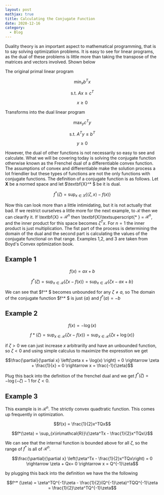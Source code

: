 ```yaml
---
layout: post
mathjax: true
title: Calculating the Conjugate Function
date: 2020-12-16
category:
  - Blog
---
```


Duality theory is an important aspect to mathematical programming, that is to say solving optimization problems. It is easy to see for linear programs, as the dual of these problems is little more than taking the transpose of the matrices and vectors involved. Shown below

The original primal linear program

$$\min_{x} b^Tx$$

$$\text{s.t. } Ax \geq c^T$$

$$x\geq 0$$

Transforms into the dual linear program

$$\max_{y} c^Ty$$

$$\text{s.t. } A^Ty \leq b^T$$

$$y\geq 0$$

However, the dual of other functions is not necessarily so easy to see and calculate. What we will be covering today is solving the conjugate function otherwise known as the Frenchel dual of a differentiable convex function. The assumptions of convex and differentiable make the solution process a lot friendlier but these types of functions are not the only functions with conjugate functions. The definition of a conjugate function is as follows. Let $\textbf{X}$ be a normed space and let $\textbf{X}^* $ be it is dual.

$$f^* (\zeta) = \sup_{x\in X}\{\langle \zeta,x\rangle - f(x)\}$$

Now this can look more than a little intimidating, but it is not actually that bad. If we restrict ourselves a little more for the next example, to $\mathcal{R}$ then we can clearify it. If \textbf{X} = $\mathcal{R}^n$ then \textbf{X}\textsuperscript{* } = $\mathcal{R}^n$, and the inner product for this space becomes $\zeta^Tx$. For $n=1$ the inner product is just multiplication. The fist part of the process is determining the domain of the dual and the second part is calculating the values of the conjugate functional on that range. Examples 1,2, and 3 are taken from Boyd's Convex optimization book.

## Example 1

$$f(x) = ax+b$$

$$f^*(\zeta) = \sup_{x\in\mathcal{R}}\{\zeta x - f(x)\} = \sup_{x\in\mathcal{R}}\{\zeta x - ax+b\}$$

We can see that $f^* $ becomes unbounded for any $\zeta\neq a$, so The domain of the conjugate function $f^* $ is just $\{a\}$ and $f^* (a) = -b$

## Example 2

$$f(x) = -\log(x)$$

$$f* (\zeta) = \sup_{x\in\mathcal{R}}\{\zeta x - f(x)\} = \sup_{x\in\mathcal{R}}\{\zeta x + \log(x)\}$$

if $\zeta > 0$ we can just increase $x$ arbitrarilly and have an unbounded function, so $\zeta<0$ and using simple calculus to maximize the expresstion we get

$$\frac{\partial}{\partial x} \left(\zeta x + \log(x) \right) = 0 \rightarrow \zeta + \frac{1}{x} = 0 \rightarrow x = \frac{-1}{\zeta}$$

Plug this back into the definition of the frenchel dual and we get $f^* (\zeta) = -\log(-\zeta) - 1$ for $\zeta < 0$.

## Example 3
This example is in $\mathcal{R}^n$. The strictly convex quadtratic function. This comes up frequently in optimization.

$$f(x) = \frac{1}{2}x^TQx$$

$$f*(\zeta) = \sup_{x\in\mathcal{R}}\{\zeta^Tx - \frac{1}{2}x^TQx\}$$

We can see that the internal function is bounded above for all $\zeta$, so the range of $f^*$ is all of $\mathcal{R}^n$.

$$\frac{\partial}{\partial x} \left(\zeta^Tx - \frac{1}{2}x^TQx\right) = 0 \rightarrow \zeta + Qx= 0 \rightarrow x = Q^{-1}\zeta$$

by plugging this back into the definition we have the the following

$$f^* (\zeta) = \zeta^TQ^{-1}\zeta - \frac{1}{2}(Q^{-1}\zeta)^TQQ^{-1}\zeta = \frac{1}{2}\zeta^TQ^{-1}\zeta$$

